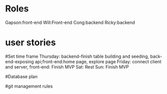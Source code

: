 # Roles
Gapson:front-end
Will:Front-end
Cong:backend
Ricky:backend

# user stories


#Set time frame
Thursday: backend-finish table building and seeding, back-end-exposing api;front-end:home page, explore page
Friday: connect client and server, front-end: Finish MVP 
Sat: Rest 
Sun: Finish MVP

#Database plan

#git management rules

